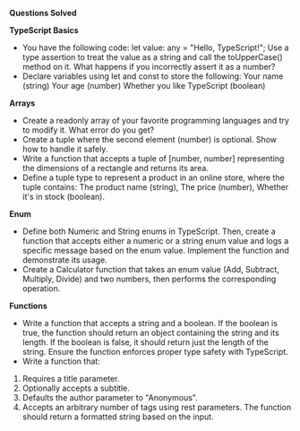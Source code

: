 **Questions Solved**

**TypeScript Basics**
* You have the following code:
let value: any = "Hello, TypeScript!";
Use a type assertion to treat the value as a string and call the toUpperCase() method on it.
What happens if you incorrectly assert it as a number?
* Declare variables using let and const to store the following:
Your name (string)
Your age (number)
Whether you like TypeScript (boolean)

**Arrays**
* Create a readonly array of your favorite programming languages and try to modify it. What error do you get?
* Create a tuple where the second element (number) is optional. Show how to handle it safely.
* Write a function that accepts a tuple of [number, number] representing the dimensions of a rectangle and returns its area.
* Define a tuple type to represent a product in an online store, where the tuple contains:
The product name (string), The price (number), Whether it's in stock (boolean).

**Enum**
* Define both Numeric and String enums in TypeScript. Then, create a function that accepts either a numeric or a string enum value and logs a specific message based on the enum value. Implement the function and demonstrate its usage.
* Create a Calculator function that takes an enum value (Add, Subtract, Multiply, Divide) and two numbers, then performs the corresponding operation.

**Functions**
* Write a function that accepts a string and a boolean. If the boolean is true, the function should return an object containing the string and its length. If the boolean is false, it should return just the length of the string. Ensure the function enforces proper type safety with TypeScript.
* Write a function that:
1. Requires a title parameter.
2. Optionally accepts a subtitle.
3. Defaults the author parameter to "Anonymous".
4. Accepts an arbitrary number of tags using rest parameters.
The function should return a formatted string based on the input.



